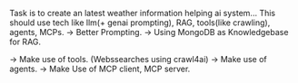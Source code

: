 Task is to create an latest weather information helping ai system...
This should use tech like llm(+ genai prompting), RAG, tools(like crawling), agents, MCPs.
-> Better Prompting.
-> Using MongoDB as Knowledgebase for RAG. 

-> Make use of tools. (Webssearches using crawl4ai)
-> Make use of agents.
-> Make Use of MCP client, MCP server.